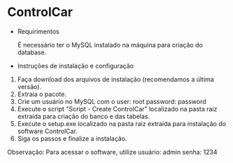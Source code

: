# ControlCar

* Requirimentos 

  É necessário ter o MySQL instalado na máquina para criação do database.


* Instruções de instalação e configuração

1. Faça download dos arquivos de instalação (recomendamos a última versão).
2. Extraia o pacote.
3. Crie um usuário no MySQL com o 
	user: root
	password: password
4. Execute o script "Script - Create ControlCar" localizado na pasta raiz extraída para criação do banco e das tabelas.
5. Execute o setup.exe localizado na pasta raiz extraída para instalação do software ControlCar.
6. Siga os passos e finalize a instalação.

Observação: Para acessar o software, utilize 
	usuário: admin
	senha: 1234
